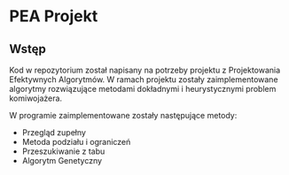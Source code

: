 # PEA Projekt

## Wstęp

Kod w repozytorium został napisany na potrzeby projektu z Projektowania Efektywnych Algorytmów.
W ramach projektu zostały zaimplementowane algorytmy rozwiązujące metodami dokładnymi i heurystycznymi problem komiwojażera.

W programie zaimplementowane zostały następujące metody:
  * Przegląd zupełny
  * Metoda podziału i ograniczeń 
  * Przeszukiwanie z tabu 
  * Algorytm Genetyczny
